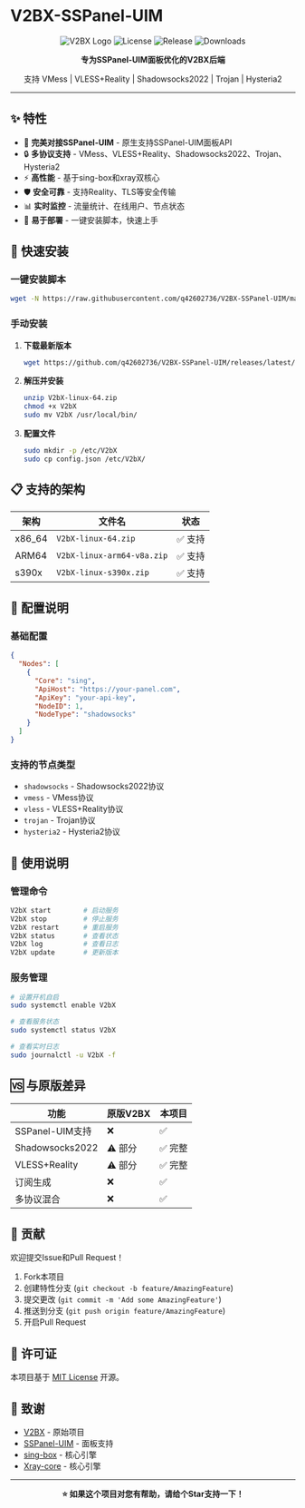 # V2BX-SSPanel-UIM

<div align="center">

![V2BX Logo](https://img.shields.io/badge/V2BX-SSPanel--UIM-blue?style=for-the-badge)
![License](https://img.shields.io/github/license/q42602736/V2BX-SSPanel-UIM?style=for-the-badge)
![Release](https://img.shields.io/github/v/release/q42602736/V2BX-SSPanel-UIM?style=for-the-badge)
![Downloads](https://img.shields.io/github/downloads/q42602736/V2BX-SSPanel-UIM/total?style=for-the-badge)

**专为SSPanel-UIM面板优化的V2BX后端**

支持 VMess | VLESS+Reality | Shadowsocks2022 | Trojan | Hysteria2

</div>

---

## ✨ 特性

- 🚀 **完美对接SSPanel-UIM** - 原生支持SSPanel-UIM面板API
- 🔒 **多协议支持** - VMess、VLESS+Reality、Shadowsocks2022、Trojan、Hysteria2
- ⚡ **高性能** - 基于sing-box和xray双核心
- 🛡️ **安全可靠** - 支持Reality、TLS等安全传输
- 📊 **实时监控** - 流量统计、在线用户、节点状态
- 🔧 **易于部署** - 一键安装脚本，快速上手

## 🚀 快速安装

### 一键安装脚本

```bash
wget -N https://raw.githubusercontent.com/q42602736/V2BX-SSPanel-UIM/main/install.sh && bash install.sh
```

### 手动安装

1. **下载最新版本**
   ```bash
   wget https://github.com/q42602736/V2BX-SSPanel-UIM/releases/latest/download/V2bX-linux-64.zip
   ```

2. **解压并安装**
   ```bash
   unzip V2bX-linux-64.zip
   chmod +x V2bX
   sudo mv V2bX /usr/local/bin/
   ```

3. **配置文件**
   ```bash
   sudo mkdir -p /etc/V2bX
   sudo cp config.json /etc/V2bX/
   ```

## 📋 支持的架构

| 架构 | 文件名 | 状态 |
|------|--------|------|
| x86_64 | `V2bX-linux-64.zip` | ✅ 支持 |
| ARM64 | `V2bX-linux-arm64-v8a.zip` | ✅ 支持 |
| s390x | `V2bX-linux-s390x.zip` | ✅ 支持 |

## 🔧 配置说明

### 基础配置

```json
{
  "Nodes": [
    {
      "Core": "sing",
      "ApiHost": "https://your-panel.com",
      "ApiKey": "your-api-key",
      "NodeID": 1,
      "NodeType": "shadowsocks"
    }
  ]
}
```

### 支持的节点类型

- `shadowsocks` - Shadowsocks2022协议
- `vmess` - VMess协议
- `vless` - VLESS+Reality协议
- `trojan` - Trojan协议
- `hysteria2` - Hysteria2协议

## 📖 使用说明

### 管理命令

```bash
V2bX start        # 启动服务
V2bX stop         # 停止服务
V2bX restart      # 重启服务
V2bX status       # 查看状态
V2bX log          # 查看日志
V2bX update       # 更新版本
```

### 服务管理

```bash
# 设置开机自启
sudo systemctl enable V2bX

# 查看服务状态
sudo systemctl status V2bX

# 查看实时日志
sudo journalctl -u V2bX -f
```

## 🆚 与原版差异

| 功能 | 原版V2BX | 本项目 |
|------|----------|--------|
| SSPanel-UIM支持 | ❌ | ✅ |
| Shadowsocks2022 | ⚠️ 部分 | ✅ 完整 |
| VLESS+Reality | ⚠️ 部分 | ✅ 完整 |
| 订阅生成 | ❌ | ✅ |
| 多协议混合 | ❌ | ✅ |

## 🤝 贡献

欢迎提交Issue和Pull Request！

1. Fork本项目
2. 创建特性分支 (`git checkout -b feature/AmazingFeature`)
3. 提交更改 (`git commit -m 'Add some AmazingFeature'`)
4. 推送到分支 (`git push origin feature/AmazingFeature`)
5. 开启Pull Request

## 📄 许可证

本项目基于 [MIT License](LICENSE) 开源。

## 🙏 致谢

- [V2BX](https://github.com/wyx2685/V2bX) - 原始项目
- [SSPanel-UIM](https://github.com/Anankke/SSPanel-UIM) - 面板支持
- [sing-box](https://github.com/SagerNet/sing-box) - 核心引擎
- [Xray-core](https://github.com/XTLS/Xray-core) - 核心引擎

---

<div align="center">

**⭐ 如果这个项目对您有帮助，请给个Star支持一下！**

</div>
